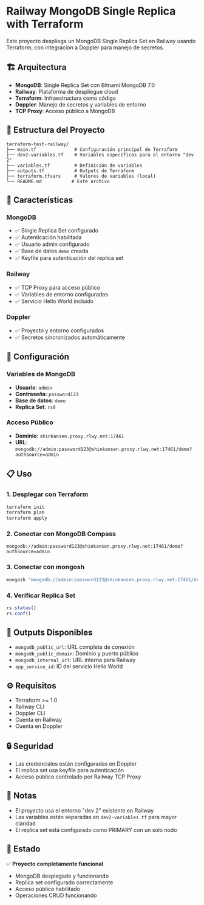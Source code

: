 # Railway MongoDB Single Replica with Terraform

Este proyecto despliega un MongoDB Single Replica Set en Railway usando Terraform, con integración a Doppler para manejo de secretos.

## 🏗️ Arquitectura

- **MongoDB**: Single Replica Set con Bitnami MongoDB 7.0
- **Railway**: Plataforma de despliegue cloud
- **Terraform**: Infraestructura como código
- **Doppler**: Manejo de secretos y variables de entorno
- **TCP Proxy**: Acceso público a MongoDB

## 📁 Estructura del Proyecto

```
terraform-test-railway/
├── main.tf              # Configuración principal de Terraform
├── dev2-variables.tf    # Variables específicas para el entorno "dev 2"
├── variables.tf         # Definición de variables
├── outputs.tf           # Outputs de Terraform
├── terraform.tfvars     # Valores de variables (local)
└── README.md           # Este archivo
```

## 🚀 Características

### MongoDB
- ✅ Single Replica Set configurado
- ✅ Autenticación habilitada
- ✅ Usuario admin configurado
- ✅ Base de datos `demo` creada
- ✅ Keyfile para autenticación del replica set

### Railway
- ✅ TCP Proxy para acceso público
- ✅ Variables de entorno configuradas
- ✅ Servicio Hello World incluido

### Doppler
- ✅ Proyecto y entorno configurados
- ✅ Secretos sincronizados automáticamente

## 🔧 Configuración

### Variables de MongoDB
- **Usuario**: `admin`
- **Contraseña**: `password123`
- **Base de datos**: `demo`
- **Replica Set**: `rs0`

### Acceso Público
- **Dominio**: `shinkansen.proxy.rlwy.net:17461`
- **URL**: `mongodb://admin:password123@shinkansen.proxy.rlwy.net:17461/demo?authSource=admin`

## 📋 Uso

### 1. Desplegar con Terraform
```bash
terraform init
terraform plan
terraform apply
```

### 2. Conectar con MongoDB Compass
```
mongodb://admin:password123@shinkansen.proxy.rlwy.net:17461/demo?authSource=admin
```

### 3. Conectar con mongosh
```bash
mongosh "mongodb://admin:password123@shinkansen.proxy.rlwy.net:17461/demo?authSource=admin"
```

### 4. Verificar Replica Set
```javascript
rs.status()
rs.conf()
```

## 🎯 Outputs Disponibles

- `mongodb_public_url`: URL completa de conexión
- `mongodb_public_domain`: Dominio y puerto público
- `mongodb_internal_url`: URL interna para Railway
- `app_service_id`: ID del servicio Hello World

## ⚙️ Requisitos

- Terraform >= 1.0
- Railway CLI
- Doppler CLI
- Cuenta en Railway
- Cuenta en Doppler

## 🔒 Seguridad

- Las credenciales están configuradas en Doppler
- El replica set usa keyfile para autenticación
- Acceso público controlado por Railway TCP Proxy

## 📝 Notas

- El proyecto usa el entorno "dev 2" existente en Railway
- Las variables están separadas en `dev2-variables.tf` para mayor claridad
- El replica set está configurado como PRIMARY con un solo nodo

## 🎉 Estado

✅ **Proyecto completamente funcional**
- MongoDB desplegado y funcionando
- Replica set configurado correctamente
- Acceso público habilitado
- Operaciones CRUD funcionando

